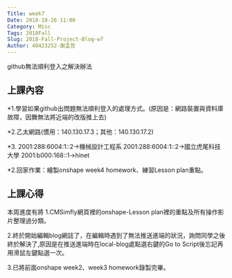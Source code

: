 ```yaml
---
Title: week7
Date: 2018-10-26 11:00
Category: Misc
Tags: 2018Fall
Slug: 2018-Fall-Project-Blog-w7
Author: 40423252-謝孟哲
---
```


github無法順利登入之解決辦法

<!-- PELICAN_END_SUMMARY -->

上課內容
----

*1.學習如果github出問題無法順利登入的處理方式。(原因是：網路裝置與資料庫故障，因舞無法將近端的改版推上去)

*2.乙太網路(慣用：140.130.17.3；其他：140.130.17.2)

*3. 2001:288:6004:1::2→機械設計工程系
      2001:288:6004:1::2→國立虎尾科技大學
      2001:b000:168::1→hinet

*2.回家作業：繪製onshape week4 homework、練習Lesson plan重點。

上課心得
----

本周進度有將
1.CMSimfly網頁裡的onshape-Lesson plan裡的重點及所有操作影片整理過分類。

2.終於開始編輯blog網誌了，在編輯時遇到了無法推送進端的狀況，詢問同學之後終於解決了,原因是在推送進端時在local-blog處點選右鍵的Go to Script後忘記再用滑鼠左鍵點選一次。

3.已將前面onshape week2、week3 homework錄製完畢。

